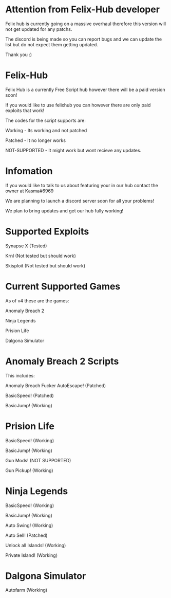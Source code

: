 # Attention from Felix-Hub developer

Felix hub is currently going on a massive overhaul therefore this version will not get updated for any patchs.


The discord is being made so you can report bugs and we can update the list but do not expect them getting updated.


Thank you :)


# Felix-Hub

Felix Hub is a currently Free Script hub however there will be a paid version soon!

If you would like to use felixhub you can however there are only paid exploits that work!

The codes for the script supports are:

Working - Its working and not patched

Patched - It no longer works

NOT-SUPPORTED - It might work but wont recieve any updates.

# Infomation

If you would like to talk to us about featuring your in our hub contact the owner at Kasma#6969

We are planning to launch a discord server soon for all your problems!

We plan to bring updates and get our hub fully working!

# Supported Exploits

Synapse X (Tested)

Krnl (Not tested but should work)

Skisploit (Not tested but should work)

# Current Supported Games

As of v4 these are the games:

Anomaly Breach 2

Ninja Legends

Prision Life

Dalgona Simulator

# Anomaly Breach 2 Scripts

This includes:

Anomaly Breach Fucker AutoEscape! (Patched)

BasicSpeed! (Patched)

BasicJump! (Working)

# Prision Life

BasicSpeed! (Working)

BasicJump! (Working)

Gun Mods! (NOT SUPPORTED)

Gun Pickup! (Working)

# Ninja Legends

BasicSpeed! (Working)

BasicJump! (Working)

Auto Swing! (Working)

Auto Sell! (Patched)

Unlock all Islands! (Working)

Private Island! (Working)

# Dalgona Simulator

Autofarm (Working)
